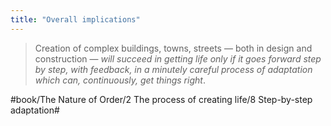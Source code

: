 ```yaml
---
title: "Overall implications"
---
```


> Creation of complex buildings, towns, streets — both in design and construction — *will succeed in getting life only if it goes forward step by step, with feedback, in a minutely careful process of adaptation which can, continuously, get things right*.  

#book/The Nature of Order/2 The process of creating life/8 Step-by-step adaptation#